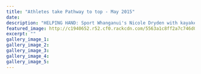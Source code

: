 ```yaml
---
title: "Athletes take Pathway to top - May 2015"
date: 
description: "HELPING HAND: Sport Whanganui's Nicole Dryden with kayaker and former WHS student Aiden Nossiter and coach Brian Scott after Nossiter's second inclusion in the Pathway To Podium programme, 23/5/15..."
featured_image: http://c1940652.r52.cf0.rackcdn.com/5563a1c8ff2a7c746d000906/Aiden-Nossiter,23.5.15.jpg
excerpt: ""
gallery_image_1: 
gallery_image_2: 
gallery_image_3: 
gallery_image_4: 
gallery_image_5: 
---
```

